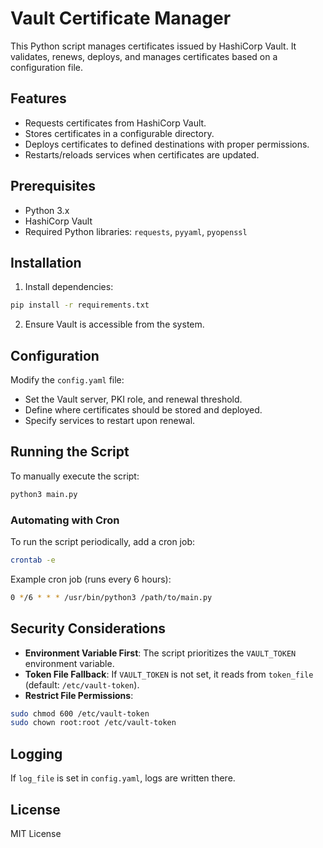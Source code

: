 # Vault Certificate Manager

This Python script manages certificates issued by HashiCorp Vault. It validates, renews, deploys, and manages certificates based on a configuration file.

## Features

- Requests certificates from HashiCorp Vault.
- Stores certificates in a configurable directory.
- Deploys certificates to defined destinations with proper permissions.
- Restarts/reloads services when certificates are updated.

## Prerequisites

- Python 3.x
- HashiCorp Vault
- Required Python libraries: `requests`, `pyyaml`, `pyopenssl`

## Installation

1.  Install dependencies:

```sh
pip install -r requirements.txt
```

2.  Ensure Vault is accessible from the system.

## Configuration

Modify the `config.yaml` file:

- Set the Vault server, PKI role, and renewal threshold.
- Define where certificates should be stored and deployed.
- Specify services to restart upon renewal.

## Running the Script

To manually execute the script:

```sh
python3 main.py
```

### Automating with Cron

To run the script periodically, add a cron job:

```sh
crontab -e
```

Example cron job (runs every 6 hours):

```sh
0 */6 * * * /usr/bin/python3 /path/to/main.py
```

## Security Considerations

- **Environment Variable First**: The script prioritizes the `VAULT_TOKEN` environment variable.
- **Token File Fallback**: If `VAULT_TOKEN` is not set, it reads from `token_file` (default: `/etc/vault-token`).
- **Restrict File Permissions**:

```sh
sudo chmod 600 /etc/vault-token
sudo chown root:root /etc/vault-token
```

## Logging

If `log_file` is set in `config.yaml`, logs are written there.

## License

MIT License
